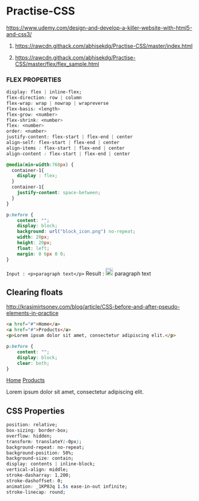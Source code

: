 # Practise-CSS
https://www.udemy.com/design-and-develop-a-killer-website-with-html5-and-css3/

1. https://rawcdn.githack.com/abhisekdg/Practise-CSS/master/index.html

2. https://rawcdn.githack.com/abhisekdg/Practise-CSS/master/flex/flex_sample.html

### FLEX PROPERTIES

```css
display: flex | inline-flex;
flex-direction: row | column
flex-wrap: wrap | nowrap | wrapreverse
flex-basis: <length>
flex-grow: <number>
flex-shrink: <number>
flex: <number>
order: <number>		
justify-content: flex-start | flex-end | center
align-self: flex-start | flex-end | center
align-items : flex-start | flex-end | center
align-content : flex-start | flex-end | center
```

```css
@media(min-width:768px) {
  container-1{
    display : flex;
  }
  container-1{
    justify-content: space-between;
  }
}
```

```css
p:before {
    content: "";
    display: block;
    background: url("block_icon.png") no-repeat;
    width: 20px;
    height: 20px;
    float: left;
    margin: 0 6px 0 0;
}
```
```Input : <p>paragraph text</p>```
Result : <img src="https://rawcdn.githack.com/abhisekdg/Practise-CSS/master/images/block_icon.png" width="20"> paragraph text

## Clearing floats 

http://krasimirtsonev.com/blog/article/CSS-before-and-after-pseudo-elements-in-practice

```html
<a href="#">Home</a>
<a href="#">Products</a>
<p>Lorem ipsum dolor sit amet, consectetur adipiscing elit.</p>
```

```css
p:before {
    content: "";
    display: block;
    clear: both;
}
```

<a href="#">Home</a>
<a href="#">Products</a>
<p>Lorem ipsum dolor sit amet, consectetur adipiscing elit.</p>

## CSS Properties

```css
position: relative;
box-sizing: border-box;
overflow: hidden;
transform: translateY(-0px);
background-repeat: no-repeat;
background-position: 50%;
background-size: contain;
display: contents | inline-block;
vertical-align: middle;
stroke-dasharray: 1,200;
stroke-dashoffset: 0;
animation: _1KP0Jq 1.5s ease-in-out infinite;
stroke-linecap: round;
```


